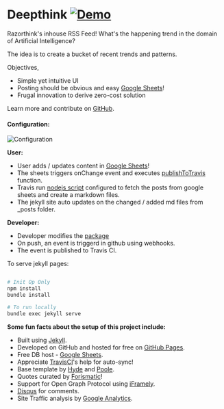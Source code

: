 # Deepthink [![Demo](https://img.shields.io/badge/julia-demo-green.svg)](http://kingspp.github.io)


Razorthink's inhouse RSS Feed! What's the happening trend in the domain of Artificial Intelligence?

The idea is to create a bucket of recent trends and patterns.

Objectives,

* Simple yet intuitive UI
* Posting should be obvious and easy [Google Sheets](https://docs.google.com/spreadsheets/d/1MVLQO341_zALN4gmkMLMwiC5_ZamJ7DhGiHACmzCpJA)!
* Frugal innovation to derive zero-cost solution

Learn more and contribute on [GitHub](https://github.com/razorthinksoftware/deepthink).


#### Configuration:

![Configuration](https://github.com/razorthinksoftware/deepthink/blob/master/trigger.png)

**User:**
* User adds / updates content in  [Google Sheets](https://docs.google.com/spreadsheets/d/1MVLQO341_zALN4gmkMLMwiC5_ZamJ7DhGiHACmzCpJA)!
* The sheets triggers onChange event and executes [publishToTravis](https://github.com/razorthinksoftware/deepthink/blob/master/code.gs) function.
* Travis run [nodejs script](https://github.com/razorthinksoftware/deepthink/blob/master/get_data.js) configured to fetch the posts from google sheets and create a markdown files.
* The jekyll site auto updates on the changed / added md files from _posts folder.

**Developer:**
* Developer modifies the [package](https://github.com/razorthinksoftware/deepthink)
* On push, an event is triggerd in github using webhooks.
* The event is published to Travis CI.

To serve jekyll pages:

```bash

# Init Op Only
npm install
bundle install

# To run locally
bundle exec jekyll serve
 ```

**Some fun facts about the setup of this project include:**

* Built using [Jekyll](http://jekyllrb.com).
* Developed on GitHub and hosted for free on [GitHub Pages](https://pages.github.com).
* Free DB host - [Google Sheets](https://docs.google.com/spreadsheets/d/1MVLQO341_zALN4gmkMLMwiC5_ZamJ7DhGiHACmzCpJA).
* Appreciate [TravisCI](https://travis-ci.org/)'s help for auto-sync! 
* Base template by [Hyde](https://github.com/poole/hyde) and [Poole](https://github.com/poole/poole).
* Quotes curated by [Forismatic](http://forismatic.com)!
* Support for Open Graph Protocol using [iFramely](https://iframely.com/).
* [Disqus](https://disqus.com/) for comments.
* Site Traffic analysis by [Google Analytics](https://analytics.google.com/analytics/web/).



